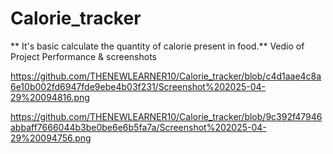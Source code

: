 # Calorie_tracker
** It's basic calculate the quantity of calorie present in food.**
Vedio of Project Performance & screenshots

https://github.com/THENEWLEARNER10/Calorie_tracker/blob/c4d1aae4c8a6e10b002fd6947fde9ebe4b03f231/Screenshot%202025-04-29%20094816.png

https://github.com/THENEWLEARNER10/Calorie_tracker/blob/9c392f47946abbaff7666044b3be0be6e6b5fa7a/Screenshot%202025-04-29%20094756.png




